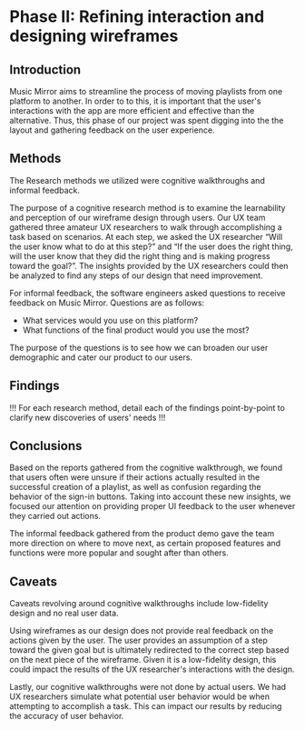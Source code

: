 # Phase II: Refining interaction and designing wireframes

## Introduction

Music Mirror aims to streamline the process of moving playlists from one platform to another. In order to to this, it is important that the user's interactions with the app are more efficient and effective than the alternative. Thus, this phase of our project was spent digging into the the layout and gathering feedback on the user experience.

## Methods

The Research methods we utilized were cognitive walkthroughs and informal feedback. 

The purpose of a cognitive research method is to examine the learnability and perception of our wireframe design through users. Our UX team gathered three amateur UX researchers to walk through accomplishing a task based on scenarios.  At each step, we asked the UX researcher “Will the user know what to do at this step?” and “If the user does the right thing, will the user know that they did the right thing and is making progress toward the goal?”. The insights provided by the UX researchers could then be analyzed to find any steps of our design that need improvement. 

For informal feedback, the software engineers asked questions to receive feedback on Music Mirror.  Questions are as follows:
* What services would you use on this platform?
* What functions of the final product would you use the most?

The purpose of the questions is to see how we can broaden our user demographic and cater our product to our users.


## Findings

!!! For each research method, detail each of the findings point-by-point to clarify new discoveries of users' needs !!!

## Conclusions

Based on the reports gathered from the cognitive walkthrough, we found that users often were unsure if their actions actually resulted in the successful creation of a playlist, as well as confusion regarding the behavior of the sign-in buttons. Taking into account these new insights, we focused our attention on providing proper UI feedback to the user whenever they carried out actions.

The informal feedback gathered from the product demo gave the team more direction on where to move next, as certain proposed features and functions were more popular and sought after than others.

## Caveats

Caveats revolving around cognitive walkthroughs include low-fidelity design and no real user data. 

Using wireframes as our design does not provide real feedback on the actions given by the user. The user provides an assumption of a step toward the given goal but is ultimately redirected to the correct step based on the next piece of the wireframe. Given it is a low-fidelity design, this could impact the results of the UX researcher's interactions with the design.

Lastly, our cognitive walkthroughs were not done by actual users. We had UX researchers simulate what potential user behavior would be when attempting to accomplish a task. This can impact our results by reducing the accuracy of user behavior. 
